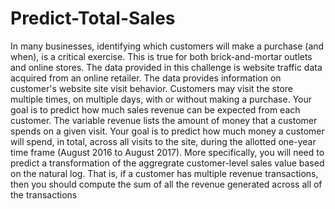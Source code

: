 # Predict-Total-Sales
In many businesses, identifying which customers will make a purchase (and when), 
is a critical exercise. This is true for both brick-and-mortar outlets and online stores. 
The data provided in this challenge is website traffic data acquired from an online retailer. 
The data provides information on customer's website site visit behavior. 
Customers may visit the store multiple times, on multiple days, with or without making a purchase. 
Your goal is to predict how much sales revenue can be expected from each customer. 
The variable revenue lists the amount of money that a customer spends on a given visit.
Your goal is to predict how much money a customer will spend, in total, across all visits to the site, during the allotted one-year time frame (August 2016 to August 2017). 
More specifically, you will need to predict a transformation of the aggregrate customer-level sales value based on the natural log.
That is, if a customer has multiple revenue transactions, then you should compute the sum of all the revenue generated across all of the transactions
